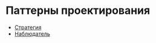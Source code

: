 # Паттерны проектирования 
- [Стратегия](./Strategy/Strategy.md)
- [Наблюдатель](./Observer/Observer.md)

